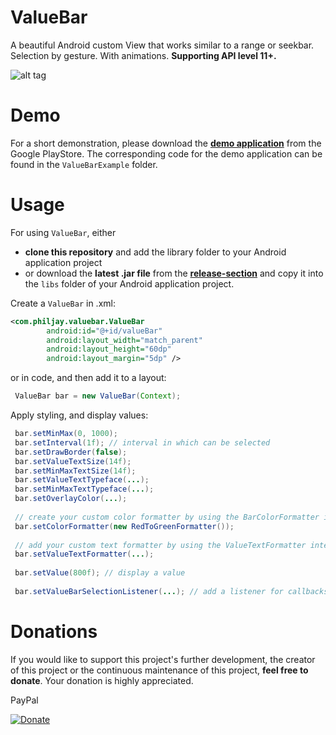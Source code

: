 ValueBar
========

A beautiful Android custom View that works similar to a range or seekbar. Selection by gesture. With animations. **Supporting API level 11+.**

![alt tag](https://raw.github.com/PhilJay/ValueBar/master/screenshots/adgraphic.jpg)


Demo
=======
For a short demonstration, please download the [**demo application**](https://play.google.com/store/apps/details?id=com.philjay.valuebarexample) from the Google PlayStore. The corresponding code for the demo application can be found in the `ValueBarExample` folder.

Usage
========

For using `ValueBar`, either 

- **clone this repository** and add the library folder to your Android application project
- or download the **latest .jar file** from the [**release-section**](https://github.com/PhilJay/ValueBar/releases) and copy it into the `libs` folder of your Android application project.

Create a `ValueBar` in .xml:

```xml
<com.philjay.valuebar.ValueBar
        android:id="@+id/valueBar"
        android:layout_width="match_parent"
        android:layout_height="60dp"
        android:layout_margin="5dp" />

```

or in code, and then add it to a layout:

```java
 ValueBar bar = new ValueBar(Context);
```

Apply styling, and display values:

```java
 bar.setMinMax(0, 1000);
 bar.setInterval(1f); // interval in which can be selected
 bar.setDrawBorder(false);
 bar.setValueTextSize(14f);
 bar.setMinMaxTextSize(14f);
 bar.setValueTextTypeface(...);
 bar.setMinMaxTextTypeface(...);
 bar.setOverlayColor(...);
 
 // create your custom color formatter by using the BarColorFormatter interface
 bar.setColorFormatter(new RedToGreenFormatter());
 
 // add your custom text formatter by using the ValueTextFormatter interface
 bar.setValueTextFormatter(...);
            
 bar.setValue(800f); // display a value
            
 bar.setValueBarSelectionListener(...); // add a listener for callbacks when touching

```

Donations
======

If you would like to support this project's further development, the creator of this project or the continuous maintenance of this project, **feel free to donate**. Your donation is highly appreciated.

PayPal

[![Donate](https://www.paypalobjects.com/en_US/i/btn/btn_donate_SM.gif)](https://www.paypal.com/cgi-bin/webscr?cmd=_s-xclick&hosted_button_id=EGBENAC5XBCKS)
